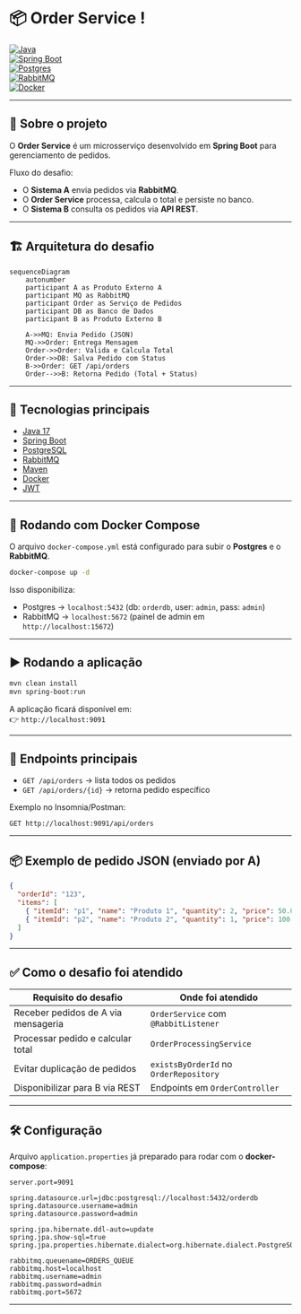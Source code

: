 # 📦 Order Service !

[![Java](https://img.shields.io/badge/Java-17-red?logo=java&logoColor=white)](https://www.oracle.com/java/)  
[![Spring Boot](https://img.shields.io/badge/Spring%20Boot-3.x-brightgreen?logo=spring&logoColor=white)](https://spring.io/projects/spring-boot)  
[![Postgres](https://img.shields.io/badge/Postgres-16-blue?logo=postgresql&logoColor=white)](https://www.postgresql.org/)  
[![RabbitMQ](https://img.shields.io/badge/RabbitMQ-3.x-orange?logo=rabbitmq&logoColor=white)](https://www.rabbitmq.com/)  
[![Docker](https://img.shields.io/badge/Docker-🐳-blue?logo=docker&logoColor=white)](https://www.docker.com/)

---

## 📖 Sobre o projeto
O **Order Service** é um microsserviço desenvolvido em **Spring Boot** para gerenciamento de pedidos.  

Fluxo do desafio:
- O **Sistema A** envia pedidos via **RabbitMQ**.  
- O **Order Service** processa, calcula o total e persiste no banco.  
- O **Sistema B** consulta os pedidos via **API REST**.  

---

## 🏗 Arquitetura do desafio

```
sequenceDiagram
    autonumber
    participant A as Produto Externo A
    participant MQ as RabbitMQ
    participant Order as Serviço de Pedidos
    participant DB as Banco de Dados
    participant B as Produto Externo B

    A->>MQ: Envia Pedido (JSON)
    MQ->>Order: Entrega Mensagem
    Order->>Order: Valida e Calcula Total
    Order->>DB: Salva Pedido com Status
    B->>Order: GET /api/orders
    Order-->>B: Retorna Pedido (Total + Status)

```

---

## 🚀 Tecnologias principais
- [Java 17](https://www.oracle.com/java/)  
- [Spring Boot](https://spring.io/projects/spring-boot)  
- [PostgreSQL](https://www.postgresql.org/)  
- [RabbitMQ](https://www.rabbitmq.com/)  
- [Maven](https://maven.apache.org/)  
- [Docker](https://www.docker.com/)  
- [JWT](https://jwt.io/)  

---

## 🐳 Rodando com Docker Compose

O arquivo `docker-compose.yml` está configurado para subir o **Postgres** e o **RabbitMQ**.

```bash
docker-compose up -d
```

Isso disponibiliza:
- Postgres → `localhost:5432` (db: `orderdb`, user: `admin`, pass: `admin`)  
- RabbitMQ → `localhost:5672` (painel de admin em `http://localhost:15672`)  

---

## ▶️ Rodando a aplicação

```bash
mvn clean install
mvn spring-boot:run
```

A aplicação ficará disponível em:  
👉 `http://localhost:9091`

---

## 🔗 Endpoints principais

- `GET /api/orders` → lista todos os pedidos  
- `GET /api/orders/{id}` → retorna pedido específico  

Exemplo no Insomnia/Postman:
```http
GET http://localhost:9091/api/orders
```

---

## 📦 Exemplo de pedido JSON (enviado por A)

```json
{
  "orderId": "123",
  "items": [
    { "itemId": "p1", "name": "Produto 1", "quantity": 2, "price": 50.0 },
    { "itemId": "p2", "name": "Produto 2", "quantity": 1, "price": 100.0 }
  ]
}
```

---

## ✅ Como o desafio foi atendido

| Requisito do desafio              | Onde foi atendido |
|-----------------------------------|------------------|
| Receber pedidos de A via mensageria | `OrderService` com `@RabbitListener` |
| Processar pedido e calcular total  | `OrderProcessingService` |
| Evitar duplicação de pedidos       | `existsByOrderId` no `OrderRepository` |
| Disponibilizar para B via REST     | Endpoints em `OrderController` |

---

## 🛠️ Configuração

Arquivo `application.properties` já preparado para rodar com o **docker-compose**:

```properties
server.port=9091

spring.datasource.url=jdbc:postgresql://localhost:5432/orderdb
spring.datasource.username=admin
spring.datasource.password=admin

spring.jpa.hibernate.ddl-auto=update
spring.jpa.show-sql=true
spring.jpa.properties.hibernate.dialect=org.hibernate.dialect.PostgreSQLDialect

rabbitmq.queuename=ORDERS_QUEUE
rabbitmq.host=localhost
rabbitmq.username=admin
rabbitmq.password=admin
rabbitmq.port=5672
```

---
